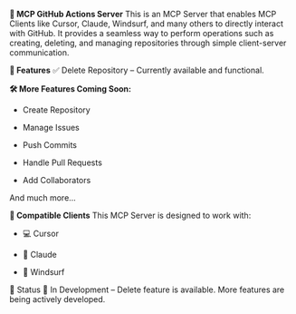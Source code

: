 __🧠 MCP GitHub Actions Server__
This is an MCP Server that enables MCP Clients like Cursor, Claude, Windsurf, and many others to directly interact with GitHub. It provides a seamless way to perform operations such as creating, deleting, and managing repositories through simple client-server communication.

__🚀 Features__
✅ Delete Repository – Currently available and functional.

__🛠️ More Features Coming Soon:__

- Create Repository

- Manage Issues

- Push Commits

- Handle Pull Requests

- Add Collaborators

And much more...

__🧩 Compatible Clients__
This MCP Server is designed to work with:

- 💻 Cursor

- 🤖 Claude

- 🌊 Windsurf


📌 Status
🧪 In Development – Delete feature is available. More features are being actively developed.
